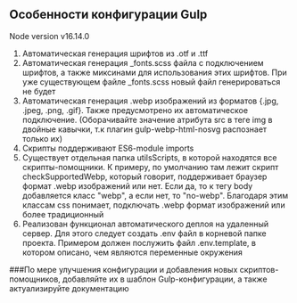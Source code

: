 
## Особенности конфигурации Gulp
Node version v16.14.0
1) Автоматическая генерация шрифтов из .otf и .ttf
2) Автоматическая генерация _fonts.scss файла с подключением шрифтов,
   а также миксинами для использования этих шрифтов.
   При уже существующем файле _fonts.scss новый файл генерироваться не будет
3) Автоматическая генерация .webp изображений из форматов {.jpg, .jpeg, .png, .gif}.
   Также предусмотрено их автоматическое подключение.
   (Оборачивайте значение атрибута src в теге img в двойные кавычки, т.к плагин gulp-webp-html-nosvg распознает только их)
4) Скрипты поддерживают ES6-module imports
5) Существует отдельная папка utilsScripts, в которой находятся все скрипты-помощники.
   К примеру, по умолчанию там лежит скрипт checkSupportedWebp, который говорит, поддерживает браузер формат .webp изображений или нет.
   Если да, то к тегу body добавляется класс "webp", а если нет, то "no-webp".
   Благодаря этим классам css понимает, подключать .webp формат изображений или более традиционный
6) Реализован функционал автоматического деплоя на удаленный сервер.
   Для этого следует создать .env файл в корневой папке проекта.
   Примером должен послужить файл .env.template, в котором описано, чем являются переменные окружения

###По мере улучшения конфигурации и добавления новых скриптов-помощников, добавляйте их в шаблон Gulp-конфигурации, а также актуализируйте документацию

